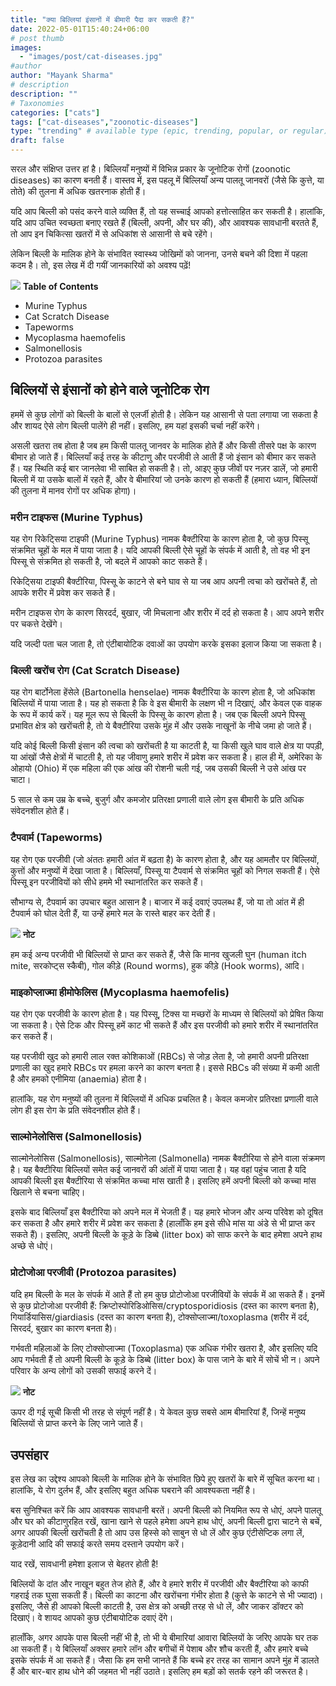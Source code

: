 ```yaml
---
title: "क्या बिल्लियां इंसानों में बीमारी पैदा कर सकती हैं?"
date: 2022-05-01T15:40:24+06:00
# post thumb
images:
  - "images/post/cat-diseases.jpg"
#author
author: "Mayank Sharma"
# description
description: ""
# Taxonomies
categories: ["cats"]
tags: ["cat-diseases","zoonotic-diseases"]
type: "trending" # available type (epic, trending, popular, or regular)
draft: false
---
```


सरल और संक्षिप्त उत्तर हां है। बिल्लियाँ मनुष्यों में विभिन्न प्रकार के जूनोटिक रोगों (zoonotic diseases) का कारण बनती हैं। वास्तव में, इस पहलू में बिल्लियाँ अन्य पालतू जानवरों (जैसे कि कुत्ते, या तोते) की तुलना में अधिक खतरनाक होती हैं।

यदि आप बिल्ली को पसंद करने वाले व्यक्ति हैं, तो यह सच्चाई आपको हत्तोत्साहित कर सकती है। हालांकि, यदि आप उचित स्वच्छता बनाए रखते हैं (बिल्ली, अपनी, और घर की), और आवश्यक सावधानी बरतते हैं, तो आप इन चिकित्सा खतरों में से अधिकांश से आसानी से बचे रहेंगे।

लेकिन बिल्ली के मालिक होने के संभावित स्वास्थ्य जोखिमों को जानना, उनसे बचने की दिशा में पहला कदम है। तो, इस लेख में दी गयीं जानकारियों को अवश्य पढ़ें!

<div class="toc-mak">
<img src="../../../images/pencil.png">
<b>Table of Contents</b>
<ul>
<li>Murine Typhus</li>
<li>Cat Scratch Disease</li>
<li>Tapeworms</li>
<li>Mycoplasma haemofelis</li>
<li>Salmonellosis</li>
<li>Protozoa parasites</li>
</ul>
</div>

## बिल्लियों से इंसानों को होने वाले जूनोटिक रोग

हममें से कुछ लोगों को बिल्ली के बालों से एलर्जी होती है। लेकिन यह आसानी से पता लगाया जा सकता है और शायद ऐसे लोग बिल्ली पालेंगे ही नहीं। इसलिए, हम यहां इसकी चर्चा नहीं करेंगे।

असली खतरा तब होता है जब हम किसी पालतू जानवर के मालिक होते हैं और किसी तीसरे पक्ष के कारण बीमार हो जाते हैं। बिल्लियाँ कई तरह के कीटाणु और परजीवी ले आती हैं जो इंसान को बीमार कर सकते हैं। यह स्थिति कई बार जानलेवा भी साबित हो सकती है। तो, आइए कुछ जीवों पर नज़र डालें, जो हमारी बिल्ली में या उसके बालों में रहते हैं, और वे बीमारियां जो उनके कारण हो सकती हैं (हमारा ध्यान, बिल्लियों की तुलना में मानव रोगों पर अधिक होगा)।

### मरीन टाइफस (Murine Typhus)

यह रोग रिकेट्सिया टाइफी (Murine Typhus) नामक बैक्टीरिया के कारण होता है, जो कुछ पिस्सू संक्रमित चूहों के मल में पाया जाता है। यदि आपकी बिल्ली ऐसे चूहों के संपर्क में आती है, तो वह भी इन पिस्सू से संक्रमित हो सकती है, जो बदले में आपको काट सकते हैं।

रिकेट्सिया टाइफी बैक्टीरिया, पिस्सू के काटने से बने घाव से या जब आप अपनी त्वचा को खरोंचते हैं, तो आपके शरीर में प्रवेश कर सकते हैं।

मरीन टाइफस रोग के कारण सिरदर्द, बुखार, जी मिचलाना और शरीर में दर्द हो सकता है। आप अपने शरीर पर चकत्ते देखेंगे।

यदि जल्दी पता चल जाता है, तो एंटीबायोटिक दवाओं का उपयोग करके इसका इलाज किया जा सकता है।

### बिल्ली खरोंच रोग (Cat Scratch Disease)

यह रोग बार्टोनेला हेंसेले (Bartonella henselae) नामक बैक्टीरिया के कारण होता है, जो अधिकांश बिल्लियों में पाया जाता है। यह हो सकता है कि वे इस बीमारी के लक्षण भी न दिखाएं, और केवल एक वाहक के रूप में कार्य करें। यह मूल रूप से बिल्ली के पिस्सू के कारण होता है। जब एक बिल्ली अपने पिस्सू प्रभावित क्षेत्र को खरोंचती है, तो ये बैक्टीरिया उसके मुंह में और उसके नाखूनों के नीचे जमा हो जाते हैं।

यदि कोई बिल्ली किसी इंसान की त्वचा को खरोंचती है या काटती है, या किसी खुले घाव वाले क्षेत्र या पपड़ी, या आंखों जैसे क्षेत्रों में चाटती है, तो यह जीवाणु हमारे शरीर में प्रवेश कर सकता है। हाल ही में, अमेरिका के ओहायो (Ohio) में एक महिला की एक आंख की रोशनी चली गई, जब उसकी बिल्ली ने उसे आंख पर चाटा।

5 साल से कम उम्र के बच्चे, बुजुर्ग और कमजोर प्रतिरक्षा प्रणाली वाले लोग इस बीमारी के प्रति अधिक संवेदनशील होते हैं।

### टैपवार्म (Tapeworms)

यह रोग एक परजीवी (जो अंततः हमारी आंत में बढ़ता है) के कारण होता है, और यह आमतौर पर बिल्लियों, कुत्तों और मनुष्यों में देखा जाता है। बिल्लियाँ, पिस्सू या टैपवार्म से संक्रमित चूहों को निगल सकती हैं। ऐसे पिस्सू इन परजीवियों को सीधे हममे भी स्थानांतरित कर सकते हैं।

सौभाग्य से, टैपवार्म का उपचार बहुत आसान है। बाजार में कई दवाएं उपलब्ध हैं, जो या तो आंत में ही टैपवार्म को घोल देती हैं, या उन्हें हमारे मल के रास्ते बाहर कर देती हैं।

<div class="toc-mak">
  <img src="../../../images/pencil.png">
  <b>नोट</b><br>

हम कई अन्य परजीवी भी बिल्लियों से प्राप्त कर सकते हैं, जैसे कि मानव खुजली घुन (human itch mite, सरकोप्ट्स स्कैबी), गोल कीड़े (Round worms), हुक कीड़े (Hook worms), आदि।
</div>

### माइकोप्लाज्मा हीमोफेलिस (Mycoplasma haemofelis)

यह रोग एक परजीवी के कारण होता है। यह पिस्सू, टिक्स या मच्छरों के माध्यम से बिल्लियों को प्रेषित किया जा सकता है। ऐसे टिक और पिस्सू हमें काट भी सकते हैं और इस परजीवी को हमारे शरीर में स्थानांतरित कर सकते हैं।

यह परजीवी खुद को हमारी लाल रक्त कोशिकाओं (RBCs) से जोड़ लेता है, जो हमारी अपनी प्रतिरक्षा प्रणाली का खुद हमारे RBCs पर हमला करने का कारण बनता है। इससे RBCs की संख्या में कमी आती है और हमको एनीमिया (anaemia) होता है।

हालांकि, यह रोग मनुष्यों की तुलना में बिल्लियों में अधिक प्रचलित है। केवल कमजोर प्रतिरक्षा प्रणाली वाले लोग ही इस रोग के प्रति संवेदनशील होते हैं।

### साल्मोनेलोसिस (Salmonellosis)

साल्मोनेलोसिस (Salmonellosis), साल्मोनेला (Salmonella) नामक बैक्टीरिया से होने वाला संक्रमण है। यह बैक्टीरिया बिल्लियों समेत कई जानवरों की आंतों में पाया जाता है। यह वहां पहुंच जाता है यदि आपकी बिल्ली इस बैक्टीरिया से संक्रमित कच्चा मांस खाती है। इसलिए हमें अपनी बिल्ली को कच्चा मांस खिलाने से बचना चाहिए।

इसके बाद बिल्लियाँ इस बैक्टीरिया को अपने मल में भेजती हैं। यह हमारे भोजन और अन्य परिवेश को दूषित कर सकता है और हमारे शरीर में प्रवेश कर सकता है (हालाँकि हम इसे सीधे मांस या अंडे से भी प्राप्त कर सकते हैं)। इसलिए, अपनी बिल्ली के कूड़े के डिब्बे (litter box) को साफ करने के बाद हमेशा अपने हाथ अच्छे से धोएं।

### प्रोटोजोआ परजीवी (Protozoa parasites)

यदि हम बिल्ली के मल के संपर्क में आते हैं तो हम कुछ प्रोटोजोआ परजीवियों के संपर्क में आ सकते हैं। इनमें से कुछ प्रोटोजोआ परजीवी हैं: क्रिप्टोस्पोरिडिओसिस/cryptosporidiosis (दस्त का कारण बनता है), गियार्डियासिस/giardiasis (दस्त का कारण बनता है), टोक्सोप्लाज्मा/toxoplasma (शरीर में दर्द, सिरदर्द, बुखार का कारण बनता है)।

गर्भवती महिलाओं के लिए टोक्सोप्लाज्मा (Toxoplasma) एक अधिक गंभीर खतरा है, और इसलिए यदि आप गर्भवती हैं तो अपनी बिल्ली के कूड़े के डिब्बे (litter box) के पास जाने के बारे में सोचें भी न। अपने परिवार के अन्य लोगों को उसकी सफाई करने दें।

<div class="toc-mak">
  <img src="../../../images/pencil.png">
  <b>नोट</b><br>

ऊपर दी गई सूची किसी भी तरह से संपूर्ण नहीं है। ये केवल कुछ सबसे आम बीमारियां हैं, जिन्हें मनुष्य बिल्लियों से प्राप्त करने के लिए जाने जाते हैं।
</div>

## उपसंहार 

इस लेख का उद्देश्य आपको बिल्ली के मालिक होने के संभावित छिपे हुए खतरों के बारे में सूचित करना था। हालांकि, ये रोग दुर्लभ हैं, और इसलिए बहुत अधिक घबराने की आवश्यकता नहीं है।

बस सुनिश्चित करें कि आप आवश्यक सावधानी बरतें। अपनी बिल्ली को नियमित रूप से धोएं, अपने पालतू और घर को कीटाणुरहित रखें, खाना खाने से पहले हमेशा अपने हाथ धोएं, अपनी बिल्ली द्वारा चाटने से बचें, अगर आपकी बिल्ली खरोंचती है तो आप उस हिस्से को साबुन से धो लें और कुछ एंटीसेप्टिक लगा लें, कूड़ेदानी आदि की सफाई करते समय दस्ताने उपयोग करें।

याद रखें, सावधानी हमेशा इलाज से बेहतर होती है!

बिल्लियों के दांत और नाखून बहुत तेज होते हैं, और वे हमारे शरीर में परजीवी और बैक्टीरिया को काफी गहराई तक घुसा सकती हैं। बिल्ली का काटना और खरोंचना गंभीर होता है (कुत्ते के काटने से भी ज्यादा)। इसलिए, जैसे ही आपको बिल्ली काटती है, उस क्षेत्र को अच्छी तरह से धो लें, और जाकर डॉक्टर को दिखाएं। वे शायद आपको कुछ एंटीबायोटिक दवाएं देंगे।

हालाँकि, अगर आपके पास बिल्ली नहीं भी है, तो भी ये बीमारियां आवारा बिल्लियों के जरिए आपके घर तक आ सकती हैं। ये बिल्लियाँ अक्सर हमारे लॉन और बगीचों में पेशाब और शौच करती हैं, और हमारे बच्चे इसके संपर्क में आ सकते हैं। जैसा कि हम सभी जानते हैं कि बच्चे हर तरह का सामान अपने मुंह में डालते हैं और बार-बार हाथ धोने की जहमत भी नहीं उठाते। इसलिए हम बड़ों को सतर्क रहने की जरूरत है।

